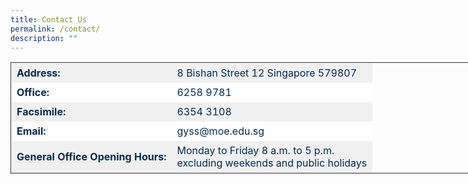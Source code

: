 ```yaml
---
title: Contact Us
permalink: /contact/
description: ""
---
```

<table style="border-collapse: collapse; border: 1px solid rgb(51, 51, 51); width: 738.9px;"><tbody><tr style="background-color: rgb(240, 240, 240); color: rgb(6, 42, 78);"><td style="border: 1px solid transparent; padding: 5px 8px;"><strong>Address:</strong></td><td style="border: 1px solid transparent; padding: 5px 8px;">8 Bishan Street 12 Singapore 579807</td></tr><tr style="background-color: rgb(255, 255, 255); color: rgb(6, 42, 78);"><td style="border: 1px solid transparent; padding: 5px 8px;"><strong>Office:</strong></td><td style="border: 1px solid transparent; padding: 5px 8px;">6258 9781</td></tr><tr style="background-color: rgb(240, 240, 240); color: rgb(6, 42, 78);"><td style="border: 1px solid transparent; padding: 5px 8px;"><strong>Facsimile:</strong></td><td style="border: 1px solid transparent; padding: 5px 8px;">6354 3108</td></tr><tr style="background-color: rgb(255, 255, 255); color: rgb(6, 42, 78);"><td style="border: 1px solid transparent; padding: 5px 8px;"><strong>Email:</strong></td><td style="border: 1px solid transparent; padding: 5px 8px;"><a href="mailto:gyss@moe.edu.sg" target="_blank" rel="noreferrer noopener" style="color: rgb(6, 42, 78); text-decoration: none;">gyss@moe.edu.sg</a></td></tr><tr style="background-color: rgb(240, 240, 240); color: rgb(6, 42, 78);"><td style="border: 1px solid transparent; padding: 5px 8px;"><strong>General Office Opening Hours:</strong></td><td style="border: 1px solid transparent; padding: 5px 8px;">Monday to Friday 8 a.m. to 5 p.m.<br>excluding weekends and public holidays</td></tr></tbody></table>